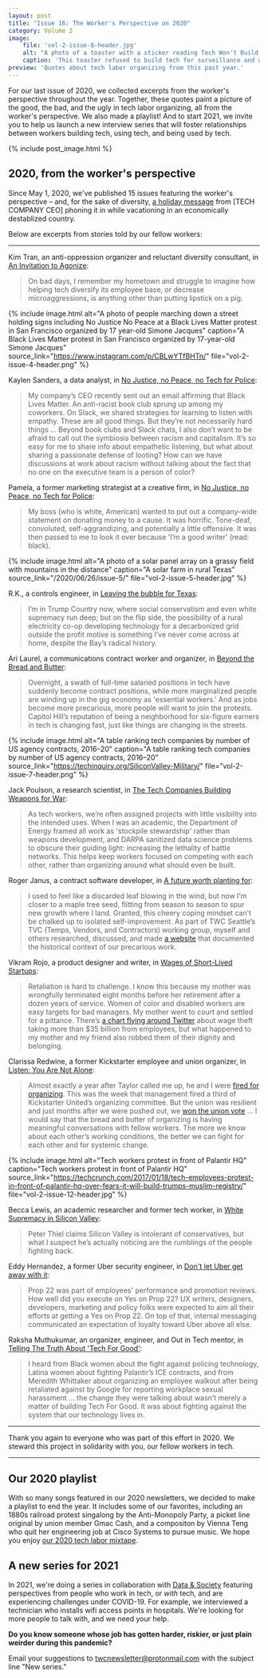 ```yaml
---
layout: post
title: "Issue 16: The Worker's Perspective on 2020"
category: Volume 2
image:
    file: 'vol-2-issue-8-header.jpg'
    alt: "A photo of a toaster with a sticker reading Tech Won't Build It"
    caption: 'This toaster refused to build tech for surveillance and warfare. Photo by Ari Laurel.'
preview: 'Quotes about tech labor organizing from this past year.'
---
```

For our last issue of 2020, we collected excerpts from the worker's perspective throughout the year. Together, these quotes paint a picture of the good, the bad, and the ugly in tech labor organizing, all from the worker's perspective. We also made a playlist! And to start 2021, we invite you to help us launch a new interview series that will foster relationships between workers building tech, using tech, and being used by tech.

<!--excerpt-->

{% include post_image.html %}

## 2020, from the worker's perspective

Since May 1, 2020, we've published 15 issues featuring the worker's perspective – and, for the sake of diversity, [a holiday message](https://news.techworkerscoalition.org/2020/11/27/issue-15/) from \[TECH COMPANY CEO\] phoning it in while vacationing in an economically destablized country.

Below are excerpts from stories told by our fellow workers:

---

Kim Tran, an anti-oppression organizer and reluctant diversity consultant, in [An Invitation to Agonize](https://news.techworkerscoalition.org/2020/05/29/issue-3/):

> On bad days, I remember my hometown and struggle to imagine how helping tech diversify its employee base, or decrease microaggressions, is anything other than putting lipstick on a pig.

{% include image.html
alt="A photo of people marching down a street holding signs including No Justice No Peace at a Black Lives Matter protest in San Francisco organized by 17 year-old Simone Jacques"
caption="A Black Lives Matter protest in San Francisco organized by 17-year-old Simone Jacques"
source_link="https://www.instagram.com/p/CBLwYTfBHTn/"
file="vol-2-issue-4-header.png" %}

Kaylen Sanders, a data analyst, in [No Justice, no Peace, no Tech for Police](https://news.techworkerscoalition.org/2020/06/12/issue-4/):

> My company’s CEO recently sent out an email affirming that Black Lives Matter. An anti-racist book club sprung up among my coworkers. On Slack, we shared strategies for learning to listen with empathy. These are all good things. But they’re not necessarily hard things … Beyond book clubs and Slack chats, I also don’t want to be afraid to call out the symbiosis between racism and capitalism. It’s so easy for me to share info about empathetic listening, but what about sharing a passionate defense of looting? How can we have discussions at work about racism without talking about the fact that no one on the executive team is a person of color?

Pamela, a former marketing strategist at a creative firm, in [No Justice, no Peace, no Tech for Police](https://news.techworkerscoalition.org/2020/06/12/issue-4/):

> My boss (who is white, American) wanted to put out a company-wide statement on donating money to a cause. It was horrific. Tone-deaf, convoluted, self-aggrandizing, and potentially a little offensive. It was then passed to me to look it over because 'I’m a good writer' (read: black).

{% include image.html
alt="A photo of a solar panel array on a grassy field with mountains in the distance"
caption="A solar farm in rural Texas"
source_link="/2020/06/26/issue-5/"
file="vol-2-issue-5-header.jpg" %}

R.K., a controls engineer, in [Leaving the bubble for Texas](https://news.techworkerscoalition.org/2020/06/26/issue-5/):

> I’m in Trump Country now, where social conservatism and even white supremacy run deep; but on the flip side, the possibility of a rural electricity co-op developing technology for a decarbonized grid outside the profit motive is something I’ve never come across at home, despite the Bay’s radical history.

Ari Laurel, a communications contract worker and organizer, in [Beyond the Bread and Butter](https://news.techworkerscoalition.org/2020/07/10/issue-6/):

> Overnight, a swath of full-time salaried positions in tech have suddenly become contract positions, while more marginalized people are winding up in the gig economy as 'essential workers.' And as jobs become more precarious, more people will want to join the protests. Capitol Hill’s reputation of being a neighborhood for six-figure earners in tech is changing fast, just like things are changing in the streets.

{% include image.html
alt="A table ranking tech companies by number of US agency contracts, 2016–20"
caption="A table ranking tech companies by number of US agency contracts, 2016–20"
source_link="https://techinquiry.org/SiliconValley-Military/"
file="vol-2-issue-7-header.png" %}

Jack Poulson, a research scientist, in [The Tech Companies Building Weapons for War](https://news.techworkerscoalition.org/2020/07/24/issue-7/):

> As tech workers, we’re often assigned projects with little visibility into the intended uses. When I was an academic, the Department of Energy framed all work as 'stockpile stewardship' rather than weapons development, and DARPA sanitized data science problems to obscure their guiding light: increasing the lethality of battle networks. This helps keep workers focused on competing with each other, rather than organizing around what should even be built.

Roger Janus, a contract software developer, in [A future worth planting for](https://news.techworkerscoalition.org/2020/08/07/issue-8/):

> I used to feel like a discarded leaf blowing in the wind, but now I’m closer to a maple tree seed, flitting from season to season to spur new growth where I land. Granted, this cheery coping mindset can’t be chalked up to isolated self-improvement. As part of TWC Seattle’s TVC (Temps, Vendors, and Contractors) working group, myself and others researched, discussed, and made [a website](https://techcontracting.work/resources/history/) that documented the historical context of our precarious work.

Vikram Rojo, a product designer and writer, in [Wages of Short-Lived Startups](https://news.techworkerscoalition.org/2020/09/04/issue-10/):

> Retaliation is hard to challenge. I know this because my mother was wrongfully terminated eight months before her retirement after a dozen years of service. Women of color and disabled workers are easy targets for bad managers. My mother went to court and settled for a pittance. There’s [a chart flying around Twitter](https://twitter.com/michalrozworski/status/1189590491559419904) about wage theft taking more than $35 billion from employees, but what happened to my mother and my friend also robbed them of their dignity and belonging.

Clarissa Redwine, a former Kickstarter employee and union organizer, in [Listen: You Are Not Alone](https://news.techworkerscoalition.org/2020/10/02/issue-11/):

> Almost exactly a year after Taylor called me up, he and I were [fired for organizing](https://www.vice.com/en/article/wxqawn/labor-board-finds-merit-that-kickstarter-illegally-fired-union-organizer). This was the week that management fired a third of Kickstarter United’s organizing committee. But the union was resilient and just months after we were pushed out, we [won the union vote](https://twitter.com/ClarissaRedwine/status/1229797142115553280) … I would say that the bread and butter of organizing is having meaningful conversations with fellow workers. The more we know about each other’s working conditions, the better we can fight for each other and for systemic change.

{% include image.html
alt="Tech workers protest in front of Palantir HQ"
caption="Tech workers protest in front of Palantir HQ"
source_link="https://techcrunch.com/2017/01/18/tech-employees-protest-in-front-of-palantir-hq-over-fears-it-will-build-trumps-muslim-registry/"
file="vol-2-issue-12-header.jpg" %}

Becca Lewis, an academic researcher and former tech worker, in [White Supremacy in Silicon Valley](https://news.techworkerscoalition.org/2020/10/16/issue-12/):

> Peter Thiel claims Silicon Valley is intolerant of conservatives, but what I suspect he’s actually noticing are the rumblings of the people fighting back.

Eddy Hernandez, a former Uber security engineer, in [Don't let Uber get away with it](https://news.techworkerscoalition.org/2020/10/30/issue-13/):

> Prop 22 was part of employees' performance and promotion reviews. How well did you execute on Yes on Prop 22? UX writers, designers, developers, marketing and policy folks were expected to aim all their efforts at getting a Yes on Prop 22. On top of that, internal messaging communicated an expectation of loyalty toward Uber above all else.

Raksha Muthukumar, an organizer, engineer, and Out in Tech mentor, in [Telling The Truth About 'Tech For Good'](https://news.techworkerscoalition.org/2020/11/13/issue-14/):

> I heard from Black women about the fight against policing technology, Latina women about fighting Palantir’s ICE contracts, and from Meredith Whittaker about organizing an employee walkout after being retaliated against by Google for reporting workplace sexual harassment … the change they were talking about wasn’t merely a matter of building Tech For Good. It was about fighting against the system that our technology lives in.

---

Thank you again to everyone who was part of this effort in 2020. We steward this project in solidarity with you, our fellow workers in tech.

---

## Our 2020 playlist

With so many songs featured in our 2020 newsletters, we decided to make a playlist to end the year. It includes some of our favorites, including an 1880s railroad protest singalong by the Anti-Monopoly Party, a picket line original by union member Gmac Cash, and a compositon by Vienna Teng who quit her engineering job at Cisco Systems to pursue music. We hope you enjoy [our 2020 tech labor mixtape](https://www.youtube.com/playlist?list=PLxQw65Dxu51HeVTsbPXR7pTWYxo6iVcU6).

## A new series for 2021

In 2021, we're doing a series in collaboration with [Data & Society](https://datasociety.net/) featuring perspectives from people who work in tech, or *with* tech, and are experiencing challenges under COVID-19. For example, we interviewed a technician who installs wifi access points in hospitals. We're looking for more people to talk with, and we need your help.

**Do you know someone whose job has gotten harder, riskier, or just plain weirder during this pandemic?**

Email your suggestions to <twcnewsletter@protonmail.com> with the subject line "New series."
